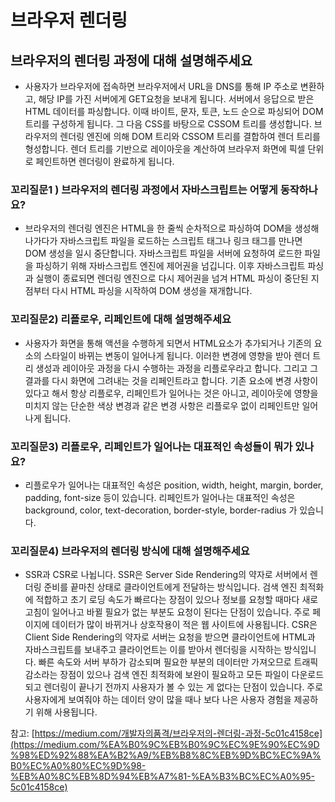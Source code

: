# 브라우저 렌더링

## 브라우저의 렌더링 과정에 대해 설명해주세요

- 사용자가 브라우저에 접속하면 브라우저에서 URL을 DNS를 통해 IP 주소로 변환하고, 해당 IP를 가진 서버에게 GET요청을 보내게 됩니다. 서버에서 응답으로 받은 HTML 데이터를 파싱합니다. 이때 바이트, 문자, 토큰, 노드 순으로 파싱되어 DOM 트리를 구성하게 됩니다. 그 다음 CSS를 바탕으로 CSSOM 트리를 생성합니다. 브라우저의 렌더링 엔진에 의해 DOM 트리와 CSSOM 트리를 결합하여 렌더 트리를 형성합니다. 렌더 트리를 기반으로 레이아웃을 계산하여 브라우저 화면에 픽셀 단위로 페인트하면 렌더링이 완료하게 됩니다.

### 꼬리질문1 ) 브라우저의 렌더링 과정에서 자바스크립트는 어떻게 동작하나요?

- 브라우저의 렌더링 엔진은 HTML을 한 줄씩 순차적으로 파싱하여 DOM을 생성해 나가다가 자바스크립트 파일을 로드하는 스크립트 태그나 링크 태그를 만나면 DOM 생성을 일시 중단합니다. 자바스크립트 파일을 서버에 요청하여 로드한 파일을 파싱하기 위해 자바스크립트 엔진에 제어권을 넘깁니다. 이후 자바스크립트 파싱과 실행이 종료되면 렌더링 엔진으로 다시 제어권을 넘겨 HTML 파싱이 중단된 지점부터 다시 HTML 파싱을 시작하여 DOM 생성을 재개합니다.

### 꼬리질문2) 리플로우, 리페인트에 대해 설명해주세요

- 사용자가 화면을 통해 액션을 수행하게 되면서 HTML요소가 추가되거나 기존의 요소의 스타일이 바뀌는 변동이 일어나게 됩니다. 이러한 변경에 영향을 받아 렌더 트리 생성과 레이아웃 과정을 다시 수행하는 과정을 리플로우라고 합니다. 그리고 그 결과를 다시 화면에 그려내는 것을 리페인트라고 합니다. 기존 요소에 변경 사항이 있다고 해서 항상 리플로우, 리페인트가 일어나는 것은 아니고, 레이아웃에 영향을 미치지 않는 단순한 색상 변경과 같은 변경 사항은 리플로우 없이 리페인트만 일어나게 됩니다.

### 꼬리질문3) 리플로우, 리페인트가 일어나는 대표적인 속성들이 뭐가 있나요?

- 리플로우가 일어나는 대표적인 속성은 position, width, height, margin, border, padding, font-size 등이 있습니다. 리페인트가 일어나는 대표적인 속성은 background, color, text-decoration, border-style, border-radius 가 있습니다.

### 꼬리질문4) 브라우저의 렌더링 방식에 대해 설명해주세요

- SSR과 CSR로 나뉩니다. SSR은 Server Side Rendering의 약자로 서버에서 렌더링 준비를 끝마친 상태로 클라이언트에게 전달하는 방식입니다. 검색 엔진 최적화에 적합하고 초기 로딩 속도가 빠르다는 장점이 있으나 정보를 요청할 때마다 새로고침이 일어나고 바뀔 필요가 없는 부분도 요청이 된다는 단점이 있습니다. 주로 페이지에 데이터가 많이 바뀌거나 상호작용이 적은 웹 사이트에 사용됩니다. CSR은 Client Side Rendering의 약자로 서버는 요청을 받으면 클라이언트에 HTML과 자바스크립트를 보내주고 클라이언트는 이를 받아서 렌더링을 시작하는 방식입니다. 빠른 속도와 서버 부하가 감소되며 필요한 부분의 데이터만 가져오므로 트래픽 감소라는 장점이 있으나 검색 엔진 최적화에 보완이 필요하고 모든 파일이 다운로드 되고 렌더링이 끝나기 전까지 사용자가 볼 수 있는 게 없다는 단점이 있습니다. 주로 사용자에게 보여줘야 하는 데이터 양이 많을 때나 보다 나은 사용자 경험을 제공하기 위해 사용됩니다.


참고: [https://medium.com/개발자의품격/브라우저의-렌더링-과정-5c01c4158ce](https://medium.com/%EA%B0%9C%EB%B0%9C%EC%9E%90%EC%9D%98%ED%92%88%EA%B2%A9/%EB%B8%8C%EB%9D%BC%EC%9A%B0%EC%A0%80%EC%9D%98-%EB%A0%8C%EB%8D%94%EB%A7%81-%EA%B3%BC%EC%A0%95-5c01c4158ce)
